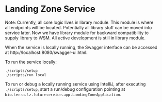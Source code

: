 # Landing Zone Service

Note: Currently, all core logic lives in library module. This module is where all endpoints will be located.
Potentially all library stuff can be moved into service later. Now we have library module for backward compatibility
to supply library to WSM. All active development is still in library module.

When the service is locally running, the Swagger interface can be accessed at http://localhost:8080/swagger-ui.html.

To run the service locally:
```shell
./scripts/setup 
./scripts/run local
```

To run or debug a locally running service using IntelliJ, after executing `./scripts/setup`, start a run/debug
configuration pointing at `bio.terra.lz.futureservice.app.LandingZoneApplication`.
